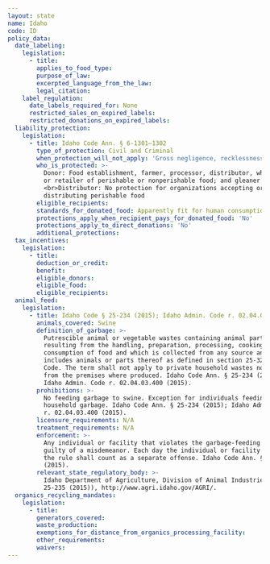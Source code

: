 ```yaml
---
layout: state
name: Idaho
code: ID
policy_data:
  date_labeling:
    legislation:
      - title:
        applies_to_food_type:
        purpose_of_law:
        excerpted_language_from_the_law:
        legal_citation:
    label_regulation:
      date_labels_required_for: None
      restricted_sales_on_expired_labels:
      restricted_donations_on_expired_labels:
  liability_protection:
    legislation:
      - title: Idaho Code Ann. § 6-1301—1302
        type_of_protection: Civil and Criminal
        when_protection_will_not_apply: 'Gross negligence, recklessness, or intentional misconduct'
        who_is_protected: >-
          Donor: Food establishment, farmer, processor, distributor, wholesaler,
          or retailer of perishable or nonperishable food; and gleaner
          <br>Distributor: No protection for organizations accepting or
          distributing perishable food
        eligible_recipients:
        standards_for_donated_food: Apparently fit for human consumption
        protections_apply_when_recipient_pays_for_donated_food: 'No'
        protections_apply_to_direct_donations: 'No'
        additional_protections:
  tax_incentives:
    legislation:
      - title:
        deduction_or_credit:
        benefit:
        eligible_donors:
        eligible_food:
        eligible_recipients:
  animal_feed:
    legislation:
      - title: Idaho Code § 25-234 (2015); Idaho Admin. Code r. 02.04.03.400 (2015)
        animals_covered: Swine
        definition_of_garbage: >-
          Putrescible animal or vegetable wastes containing animal parts,
          resulting from the handling, preparation, processing, cooking or
          consumption of food and which is collected from any source and
          includes animals or parts thereof as defined in section 25-3201, Idaho
          Code. The term shall not apply to private household wastes not removed
          from the premises where produced. Idaho Code Ann. § 25-234 (2015);
          Idaho Admin. Code r. 02.04.03.400 (2015).
        prohibitions: >-
          No feeding garbage to swine. Exception for individuals feeding
          household garbage. Idaho Code Ann. § 25-234 (2015); Idaho Admin. Code
          r. 02.04.03.400 (2015).
        licensure_requirements: N/A
        treatment_requirements: N/A
        enforcement: >-
          Any individual or facility that violates the garbage-feeding rule is
          guilty of a misdemeanor. Each day the individual or facility violates
          the rule shall count as a separate offense. Idaho Code Ann. § 25-234
          (2015).
        relevant_state_regulatory_body: >-
          Idaho Department of Agriculture, Division of Animal Industries (§
          25-235 (2015)), http://www.agri.idaho.gov/AGRI/.
  organics_recycling_mandates:
    legislation:
      - title:
        generators_covered:
        waste_production:
        exemptions_for_distance_from_organics_processing_facility:
        other_requirements:
        waivers:
---
```



